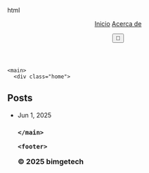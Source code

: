 html
<!DOCTYPE html>
<html lang="es">
  <head>
  <meta charset="utf-8">
  <meta http-equiv="X-UA-Compatible" content="IE=edge">
  <meta name="viewport" content="width=device-width, initial-scale=1">
  
  <title>
    
      Bimgetech
    
  </title>
  
  <link rel="stylesheet" href="/assets/css/main.css">
  
  <!-- AQUÍ AGREGARÁS EL CSS DEL MODO CLARO/OSCURO -->
  <link rel="stylesheet" href="/assets/css/custom.css">
</head>
  
  <body>
    <header>
  <nav>
    <a href="/">Inicio</a>
    <a href="/about">Acerca de</a>
  </nav>
  
  <!-- BOTÓN PARA CAMBIAR TEMA -->
  <button class="theme-toggle">🌙</button>
</header>
    
    <main>
      <div class="home">
<h2 class="post-list-heading">Posts</h2>
    <ul class="post-list"><li><span class="post-meta">Jun 1, 2025</span>
        <h3>
         
    </main>
    
    <footer>
  <p>&copy; 2025 bimgetech</p>
  
  <!-- AQUÍ AGREGARÁS EL SCRIPT DEL TEMA -->
  <script src="/assets/js/theme.js"></script>
</footer>


  </body>
</html>
